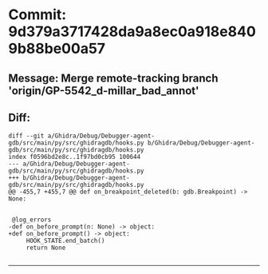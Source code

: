 # Commit: 9d379a3717428da9a8ec0a918e8409b88be00a57
## Message: Merge remote-tracking branch 'origin/GP-5542_d-millar_bad_annot'
## Diff:
```
diff --git a/Ghidra/Debug/Debugger-agent-gdb/src/main/py/src/ghidragdb/hooks.py b/Ghidra/Debug/Debugger-agent-gdb/src/main/py/src/ghidragdb/hooks.py
index f0596bd2e8c..1f97bd0cb95 100644
--- a/Ghidra/Debug/Debugger-agent-gdb/src/main/py/src/ghidragdb/hooks.py
+++ b/Ghidra/Debug/Debugger-agent-gdb/src/main/py/src/ghidragdb/hooks.py
@@ -455,7 +455,7 @@ def on_breakpoint_deleted(b: gdb.Breakpoint) -> None:
 
 
 @log_errors
-def on_before_prompt(n: None) -> object:
+def on_before_prompt() -> object:
     HOOK_STATE.end_batch()
     return None
 
```
-----------------------------------
